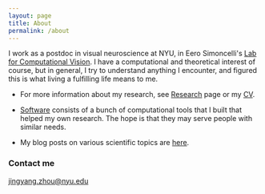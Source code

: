 ```yaml
---
layout: page
title: About
permalink: /about
---
```


I work as a postdoc in visual neuroscience at NYU, in Eero Simoncelli's [Lab for Computational Vision](https://www.cns.nyu.edu/~lcv/). I have a computational and theoretical interest of course, but in general, I try to understand anything I encounter, and figured this is what living a fulfilling life means to me.

* For more information about my research, see [Research]({{site.baseurl}}/research/) page or my [CV]({{site.baseurl}}/docs/ZhouCV_2020April.pdf). 

* [Software]({{site.baseurl}}/software/) consists of a bunch of computational tools that I built that helped my own research. The hope is that they may serve people with similar needs. 

* My blog posts on various scientific topics are [here]({{site.baseurl}}/blog/).


### Contact me
[jingyang.zhou@nyu.edu](mailto:jingyang.zhou@nyu.edu)    


